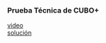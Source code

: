 ### Prueba Técnica de CUBO+

[video](https://youtu.be/vqtdK8rDz2Y)  
[solución](https://link-al-archivo-de-la-solución-en-el-repo-aqui)
